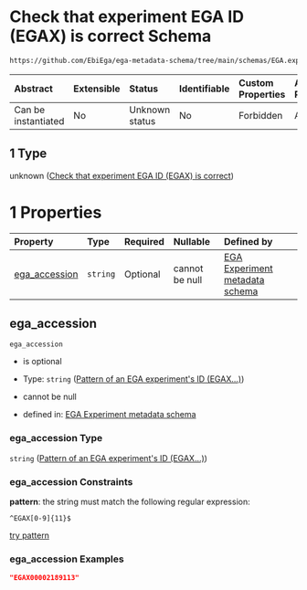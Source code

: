 # Check that experiment EGA ID (EGAX) is correct Schema

```txt
https://github.com/EbiEga/ega-metadata-schema/tree/main/schemas/EGA.experiment.json#/properties/object_id/allOf/1
```



| Abstract            | Extensible | Status         | Identifiable | Custom Properties | Additional Properties | Access Restrictions | Defined In                                                                |
| :------------------ | :--------- | :------------- | :----------- | :---------------- | :-------------------- | :------------------ | :------------------------------------------------------------------------ |
| Can be instantiated | No         | Unknown status | No           | Forbidden         | Allowed               | none                | [EGA.experiment.json*](../out/EGA.experiment.json "open original schema") |

## 1 Type

unknown ([Check that experiment EGA ID (EGAX) is correct](ega-9-properties-objects-ids-block-allof-check-that-experiment-ega-id-egax-is-correct.md))

# 1 Properties

| Property                        | Type     | Required | Nullable       | Defined by                                                                                                                                                                                                                                 |
| :------------------------------ | :------- | :------- | :------------- | :----------------------------------------------------------------------------------------------------------------------------------------------------------------------------------------------------------------------------------------- |
| [ega_accession](#ega_accession) | `string` | Optional | cannot be null | [EGA Experiment metadata schema](ega-12-definitions-pattern-of-an-ega-experiments-id-egax.md "https://github.com/EbiEga/ega-metadata-schema/tree/main/schemas/EGA.experiment.json#/properties/object_id/allOf/1/properties/ega_accession") |

## ega_accession



`ega_accession`

*   is optional

*   Type: `string` ([Pattern of an EGA experiment's ID (EGAX...)](ega-12-definitions-pattern-of-an-ega-experiments-id-egax.md))

*   cannot be null

*   defined in: [EGA Experiment metadata schema](ega-12-definitions-pattern-of-an-ega-experiments-id-egax.md "https://github.com/EbiEga/ega-metadata-schema/tree/main/schemas/EGA.experiment.json#/properties/object_id/allOf/1/properties/ega_accession")

### ega_accession Type

`string` ([Pattern of an EGA experiment's ID (EGAX...)](ega-12-definitions-pattern-of-an-ega-experiments-id-egax.md))

### ega_accession Constraints

**pattern**: the string must match the following regular expression: 

```regexp
^EGAX[0-9]{11}$
```

[try pattern](https://regexr.com/?expression=%5EEGAX%5B0-9%5D%7B11%7D%24 "try regular expression with regexr.com")

### ega_accession Examples

```json
"EGAX00002189113"
```
